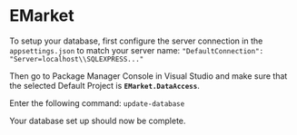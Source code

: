 # EMarket

To setup your database, first configure the server connection in the `appsettings.json` to match your server name:
`"DefaultConnection": "Server=localhost\\SQLEXPRESS..."`

Then go to Package Manager Console in Visual Studio and make sure that the selected Default Project is **`EMarket.DataAccess`**.

Enter the following command: `update-database`

Your database set up should now be complete.
